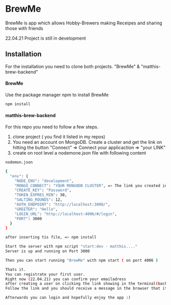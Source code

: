 # BrewMe

BrewMe is app which allows Hobby-Brewers making Receipes and sharing those with friends

22.04.21 Project is still in development

## Installation

For the installation you need to clone both projects. "BrewMe" & "matthis-brew-backend"

#### BrewMe
Use the package manager npm to install BrewMe

```bash
npm install
```
#### matthis-brew-backend

For this repo you need to follow a few steps.

1. clone project ( you find it listed in my repos)
2. You need an account on MongoDB. Create a cluster and get the link on hitting the button "Connect" => Connect your applicaction => "your LINK"
3. create on root level a nodemone.json file with following content
 
```bash
nodemon.json 

{
  "env": {
    "NODE_ENV": "development",
    "MONGO_CONNECT": "YOUR MONGODB CLUSTER", => The link you created in step 2
    "CREATE_KEY": "Password",
    "TOKEN_EXPRES_MIN": 30,
    "SALTING_ROUNDS": 12,
    "AUTH_ENDPOINT": "http://localhost:3000/",
    "GREETER": "Hello",
    "LOGIN_URL": "http://localhost:4006/#/login",
    "PORT": 3000
  }
}

after inserting tis file, => npm install

Start the server with npm script "start:dev - matthis...."
Server is up and running on Port 3000

Then you can start running "BrewMe" with npm start ( on port 4006 )

Thats it.
You can registrate your first user.
Right now (22.04.21) you can confirm your emailadress 
after creating a user on clicking the link showing in the terminal(backend)
Follow the link and you should receive a message in the browser that it went succesfully.

Afterwards you can login and hopefully enjoy the app :)

```


